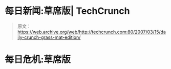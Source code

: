 # 每日新闻:草席版| TechCrunch

> 原文：<https://web.archive.org/web/http://techcrunch.com:80/2007/03/15/daily-crunch-grass-mat-edition/>

# 每日危机:草席版